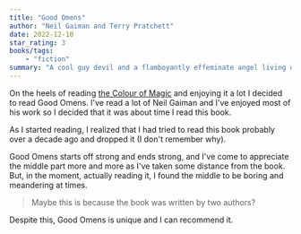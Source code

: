 ```yaml
---
title: "Good Omens"
author: "Neil Gaiman and Terry Pratchett"
date: 2022-12-10
star_rating: 3
books/tags:
    - "fiction"
summary: "A cool guy devil and a flamboyantly effeminate angel living on Earth try to stop the end times from happening because they've come to enjoy all of Earth's pleasures (mosly driving fast cars and reading, respectively). Also, there's the anti-christ, a descendant of a prophet who's predicted everything, some dude, etc. There's a lot going on here."
---
```

On the heels of reading [the Colour of Magic](/books/2022-11-28/) and enjoying it a lot I decided to read Good Omens. I've read a lot of Neil Gaiman and I've enjoyed most of his work so I decided that it was about time I read this book.

As I started reading, I realized that I had tried to read this book probably over a decade ago and dropped it (I don't remember why).

Good Omens starts off strong and ends strong, and I've come to appreciate the middle part more and more as I've taken some distance from the book. But, in the moment, actually reading it, I found the middle to be boring and meandering at times.

> Maybe this is because the book was written by two authors?

Despite this, Good Omens is unique and I can recommend it.
